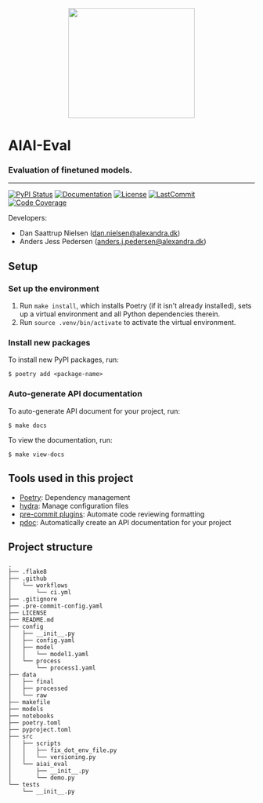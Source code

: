 <div align='center'>
<img src="https://raw.githubusercontent.com/alexandrainst/AIAI-eval/feat/add-logo/gfx/logo.png" width="258" height="224">
</div>

# AIAI-Eval
### Evaluation of finetuned models.

______________________________________________________________________
[![PyPI Status](https://badge.fury.io/py/aiai_eval.svg)](https://pypi.org/project/aiai_eval/)
[![Documentation](https://img.shields.io/badge/docs-passing-green)](https://alexandrainst.github.io/AIAI-eval/aiai_eval.html)
[![License](https://img.shields.io/github/license/alexandrainst/AIAI-eval)](https://github.com/alexandrainst/AIAI-eval/blob/main/LICENSE)
[![LastCommit](https://img.shields.io/github/last-commit/alexandrainst/AIAI-eval)](https://github.com/alexandrainst/AIAI-eval/commits/main)
[![Code Coverage](https://img.shields.io/badge/Coverage-68%25-yellow.svg)](https://github.com/alexandrainst/AIAI-eval/tree/dev/tests)


Developers:

- Dan Saattrup Nielsen (dan.nielsen@alexandra.dk)
- Anders Jess Pedersen (anders.j.pedersen@alexandra.dk)


## Setup

### Set up the environment

1. Run `make install`, which installs Poetry (if it isn't already installed), sets up a virtual environment and all Python dependencies therein.
2. Run `source .venv/bin/activate` to activate the virtual environment.

### Install new packages

To install new PyPI packages, run:

```
$ poetry add <package-name>
```

### Auto-generate API documentation

To auto-generate API document for your project, run:

```
$ make docs
```

To view the documentation, run:

```
$ make view-docs
```

## Tools used in this project
* [Poetry](https://towardsdatascience.com/how-to-effortlessly-publish-your-python-package-to-pypi-using-poetry-44b305362f9f): Dependency management
* [hydra](https://hydra.cc/): Manage configuration files
* [pre-commit plugins](https://pre-commit.com/): Automate code reviewing formatting
* [pdoc](https://github.com/pdoc3/pdoc): Automatically create an API documentation for your project

## Project structure
```
.
├── .flake8
├── .github
│   └── workflows
│       └── ci.yml
├── .gitignore
├── .pre-commit-config.yaml
├── LICENSE
├── README.md
├── config
│   ├── __init__.py
│   ├── config.yaml
│   ├── model
│   │   └── model1.yaml
│   └── process
│       └── process1.yaml
├── data
│   ├── final
│   ├── processed
│   └── raw
├── makefile
├── models
├── notebooks
├── poetry.toml
├── pyproject.toml
├── src
│   ├── scripts
│   │   ├── fix_dot_env_file.py
│   │   └── versioning.py
│   └── aiai_eval
│       ├── __init__.py
│       └── demo.py
└── tests
    └── __init__.py
```
